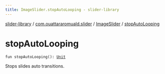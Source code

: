 ```yaml
---
title: ImageSlider.stopAutoLooping - slider-library
---
```


[slider-library](../../index.html) / [com.ouattararomuald.slider](../index.html) / [ImageSlider](index.html) / [stopAutoLooping](./stop-auto-looping.html)

# stopAutoLooping

`fun stopAutoLooping(): `[`Unit`](https://kotlinlang.org/api/latest/jvm/stdlib/kotlin/-unit/index.html)

Stops slides auto transitions.

